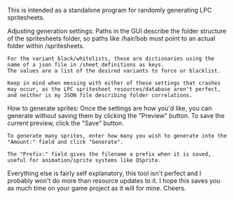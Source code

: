 This is intended as a standalone program for randomly generating LPC spritesheets.


Adjusting generation settings:
    Paths in the GUI describe the folder structure of the spritesheets folder, so paths like /hair/bob must point to an actual folder within /spritesheets.

    For the variant black/whitelists, these are dictionaries using the name of a json file in /sheet_definitions as keys.
    The values are a list of the desired variants to force or blacklist.

    Keep in mind when messing with either of these settings that crashes may occur, as the LPC spritesheet resources/database aren't perfect, and neither is my JSON file describing folder correlations.

How to generate sprites:
    Once the settings are how you'd like, you can generate without saving them by clicking the "Preview" button.
    To save the current preview, click the "Save" button.

    To generate many sprites, enter how many you wish to generate into the "Amount:" field and click "Generate".

    The "Prefix:" field gives the filename a prefix when it is saved, useful for animation/sprite systems like QSprite.

Everything else is fairly self explanatory, this tool isn't perfect and I probably won't do more than resource updates to it.
I hope this saves you as much time on your game project as it will for mine. Cheers.